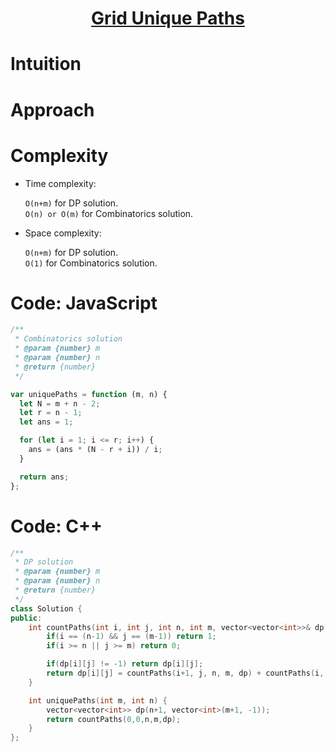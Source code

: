 <h1 align="center"><a href="https://leetcode.com/problems/unique-paths/" target="_blank">Grid Unique Paths</a></h1>

# Intuition

<!-- Describe your first thoughts on how to solve this problem. -->

# Approach

<!-- Describe your approach to solving the problem. -->

# Complexity

- Time complexity:
  <!-- Add your time complexity here, e.g. $$O(n)$$ -->

  `O(n+m)` for DP solution.\
  `O(n) or O(m)` for Combinatorics solution.

- Space complexity:
  <!-- Add your space complexity here, e.g. $$O(n)$$ -->
  `O(n+m)` for DP solution.\
  `O(1)` for Combinatorics solution.

# Code: JavaScript

```javascript
/**
 * Combinatorics solution
 * @param {number} m
 * @param {number} n
 * @return {number}
 */

var uniquePaths = function (m, n) {
  let N = m + n - 2;
  let r = n - 1;
  let ans = 1;

  for (let i = 1; i <= r; i++) {
    ans = (ans * (N - r + i)) / i;
  }

  return ans;
};
```

# Code: C++

```c++
/**
 * DP solution
 * @param {number} m
 * @param {number} n
 * @return {number}
 */
class Solution {
public:
    int countPaths(int i, int j, int n, int m, vector<vector<int>>& dp) {
        if(i == (n-1) && j == (m-1)) return 1;
        if(i >= n || j >= m) return 0;

        if(dp[i][j] != -1) return dp[i][j];
        return dp[i][j] = countPaths(i+1, j, n, m, dp) + countPaths(i, j+1, n, m, dp);
    }

    int uniquePaths(int m, int n) {
        vector<vector<int>> dp(n+1, vector<int>(m+1, -1));
        return countPaths(0,0,n,m,dp);
    }
};
```
